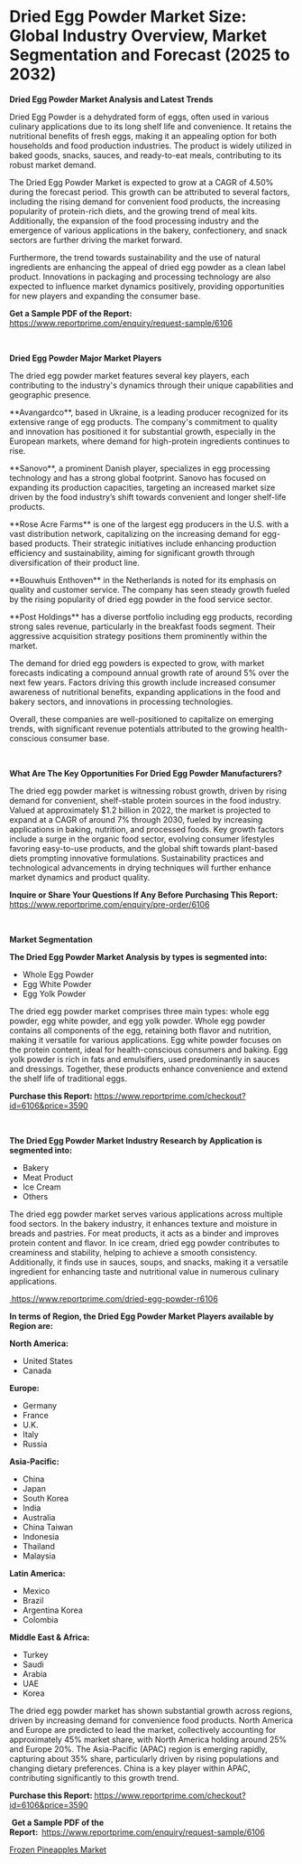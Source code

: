 <p><h1>Dried Egg Powder Market Size: Global Industry Overview, Market Segmentation and Forecast (2025 to 2032)</h1></p><p><strong>Dried Egg Powder Market Analysis and Latest Trends</strong></p>
<p><p>Dried Egg Powder is a dehydrated form of eggs, often used in various culinary applications due to its long shelf life and convenience. It retains the nutritional benefits of fresh eggs, making it an appealing option for both households and food production industries. The product is widely utilized in baked goods, snacks, sauces, and ready-to-eat meals, contributing to its robust market demand.</p><p>The Dried Egg Powder Market is expected to grow at a CAGR of 4.50% during the forecast period. This growth can be attributed to several factors, including the rising demand for convenient food products, the increasing popularity of protein-rich diets, and the growing trend of meal kits. Additionally, the expansion of the food processing industry and the emergence of various applications in the bakery, confectionery, and snack sectors are further driving the market forward. </p><p>Furthermore, the trend towards sustainability and the use of natural ingredients are enhancing the appeal of dried egg powder as a clean label product. Innovations in packaging and processing technology are also expected to influence market dynamics positively, providing opportunities for new players and expanding the consumer base.</p></p>
<p><strong>Get a Sample PDF of the Report:&nbsp;</strong> <a href="https://www.reportprime.com/enquiry/request-sample/6106?utm_campaign=3067&utm_medium=2&utm_source=Github&utm_content=ia&utm_term=19032025&utm_id=dried-egg-powder">https://www.reportprime.com/enquiry/request-sample/6106</a></p>
<p>&nbsp;</p>
<p><strong>Dried Egg Powder Major Market Players</strong></p>
<p><p>The dried egg powder market features several key players, each contributing to the industry's dynamics through their unique capabilities and geographic presence. </p><p>**Avangardco**, based in Ukraine, is a leading producer recognized for its extensive range of egg products. The company's commitment to quality and innovation has positioned it for substantial growth, especially in the European markets, where demand for high-protein ingredients continues to rise. </p><p>**Sanovo**, a prominent Danish player, specializes in egg processing technology and has a strong global footprint. Sanovo has focused on expanding its production capacities, targeting an increased market size driven by the food industry’s shift towards convenient and longer shelf-life products.</p><p>**Rose Acre Farms** is one of the largest egg producers in the U.S. with a vast distribution network, capitalizing on the increasing demand for egg-based products. Their strategic initiatives include enhancing production efficiency and sustainability, aiming for significant growth through diversification of their product line.</p><p>**Bouwhuis Enthoven** in the Netherlands is noted for its emphasis on quality and customer service. The company has seen steady growth fueled by the rising popularity of dried egg powder in the food service sector.</p><p>**Post Holdings** has a diverse portfolio including egg products, recording strong sales revenue, particularly in the breakfast foods segment. Their aggressive acquisition strategy positions them prominently within the market.</p><p>The demand for dried egg powders is expected to grow, with market forecasts indicating a compound annual growth rate of around 5% over the next few years. Factors driving this growth include increased consumer awareness of nutritional benefits, expanding applications in the food and bakery sectors, and innovations in processing technologies. </p><p>Overall, these companies are well-positioned to capitalize on emerging trends, with significant revenue potentials attributed to the growing health-conscious consumer base.</p></p>
<p>&nbsp;</p>
<p><strong>What Are The Key Opportunities For Dried Egg Powder Manufacturers?</strong></p>
<p><p>The dried egg powder market is witnessing robust growth, driven by rising demand for convenient, shelf-stable protein sources in the food industry. Valued at approximately $1.2 billion in 2022, the market is projected to expand at a CAGR of around 7% through 2030, fueled by increasing applications in baking, nutrition, and processed foods. Key growth factors include a surge in the organic food sector, evolving consumer lifestyles favoring easy-to-use products, and the global shift towards plant-based diets prompting innovative formulations. Sustainability practices and technological advancements in drying techniques will further enhance market dynamics and product quality.</p></p>
<p><strong>Inquire or Share Your Questions If Any Before Purchasing This Report:</strong> <a href="https://www.reportprime.com/enquiry/pre-order/6106?utm_campaign=3067&utm_medium=2&utm_source=Github&utm_content=ia&utm_term=19032025&utm_id=dried-egg-powder">https://www.reportprime.com/enquiry/pre-order/6106</a></p>
<p>&nbsp;</p>
<p><strong>Market Segmentation</strong></p>
<p><strong>The Dried Egg Powder Market Analysis by types is segmented into:</strong></p>
<p><ul><li>Whole Egg Powder</li><li>Egg White Powder</li><li>Egg Yolk Powder</li></ul></p>
<p><p>The dried egg powder market comprises three main types: whole egg powder, egg white powder, and egg yolk powder. Whole egg powder contains all components of the egg, retaining both flavor and nutrition, making it versatile for various applications. Egg white powder focuses on the protein content, ideal for health-conscious consumers and baking. Egg yolk powder is rich in fats and emulsifiers, used predominantly in sauces and dressings. Together, these products enhance convenience and extend the shelf life of traditional eggs.</p></p>
<p><strong>Purchase this Report:&nbsp;</strong><a href="https://www.reportprime.com/checkout?id=6106&price=3590&utm_campaign=3067&utm_medium=2&utm_source=Github&utm_content=ia&utm_term=19032025&utm_id=dried-egg-powder">https://www.reportprime.com/checkout?id=6106&price=3590</a></p>
<p>&nbsp;</p>
<p><strong>The Dried Egg Powder Market Industry Research by Application is segmented into:</strong></p>
<p><ul><li>Bakery</li><li>Meat Product</li><li>Ice Cream</li><li>Others</li></ul></p>
<p><p>The dried egg powder market serves various applications across multiple food sectors. In the bakery industry, it enhances texture and moisture in breads and pastries. For meat products, it acts as a binder and improves protein content and flavor. In ice cream, dried egg powder contributes to creaminess and stability, helping to achieve a smooth consistency. Additionally, it finds use in sauces, soups, and snacks, making it a versatile ingredient for enhancing taste and nutritional value in numerous culinary applications.</p></p>
<p><a href="https://www.reportprime.com/dried-egg-powder-r6106?utm_campaign=3067&utm_medium=2&utm_source=Github&utm_content=ia&utm_term=19032025&utm_id=dried-egg-powder">&nbsp;https://www.reportprime.com/dried-egg-powder-r6106</a></p>
<p><strong>In terms of Region, the Dried Egg Powder Market Players available by Region are:</strong></p>
<p>
    <p> <strong> North America: </strong>
        <ul>
            <li>United States</li>
            <li>Canada</li>
        </ul>
        </p> 
    <p> <strong> Europe: </strong>
        <ul>
            <li>Germany</li>
            <li>France</li>
            <li>U.K.</li>
            <li>Italy</li>
            <li>Russia</li>
        </ul>
        </p> 
    <p> <strong> Asia-Pacific: </strong>
        <ul>
            <li>China</li>
            <li>Japan</li>
            <li>South Korea</li>
            <li>India</li>
            <li>Australia</li>
            <li>China Taiwan</li>
            <li>Indonesia</li>
            <li>Thailand</li>
            <li>Malaysia</li>
        </ul>
        </p> 
    <p> <strong> Latin America: </strong>
        <ul>
            <li>Mexico</li>
            <li>Brazil</li>
            <li>Argentina Korea</li>
            <li>Colombia</li>
        </ul>
        </p> 
    <p> <strong> Middle East & Africa: </strong>
        <ul>
            <li>Turkey</li>
            <li>Saudi</li>
            <li>Arabia</li>
            <li>UAE</li>
            <li>Korea</li>
        </ul>
    </p>
    </p>
<p><p>The dried egg powder market has shown substantial growth across regions, driven by increasing demand for convenience food products. North America and Europe are predicted to lead the market, collectively accounting for approximately 45% market share, with North America holding around 25% and Europe 20%. The Asia-Pacific (APAC) region is emerging rapidly, capturing about 35% share, particularly driven by rising populations and changing dietary preferences. China is a key player within APAC, contributing significantly to this growth trend.</p></p>
<p><strong>Purchase this Report: </strong><a href="https://www.reportprime.com/checkout?id=6106&price=3590&utm_campaign=3067&utm_medium=2&utm_source=Github&utm_content=ia&utm_term=19032025&utm_id=dried-egg-powder">https://www.reportprime.com/checkout?id=6106&price=3590</a></p>
<p>&nbsp;<strong>Get a Sample PDF of the Report:&nbsp;&nbsp;</strong><a href="https://www.reportprime.com/enquiry/request-sample/6106?utm_campaign=3067&utm_medium=2&utm_source=Github&utm_content=ia&utm_term=19032025&utm_id=dried-egg-powder">https://www.reportprime.com/enquiry/request-sample/6106</a></p>
<p><strong></strong></p>
<p><p><a href="https://github.com/verikaahova/Market-Research-Report-List-1/blob/main/frozen-pineapples-market.md?utm_campaign=3067&utm_medium=2&utm_source=Github&utm_content=ia&utm_term=19032025&utm_id=dried-egg-powder">Frozen Pineapples Market</a></p></p>
